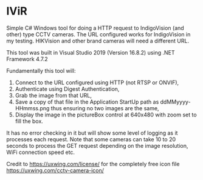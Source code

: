 # IViR
Simple C# Windows tool for doing a HTTP request to IndigoVision (and other) type CCTV cameras. The URL configured works for IndigoVision in my testing. HIKVision and other brand cameras will need a different URL.

This tool was built in Visual Studio 2019 (Version 16.8.2) using .NET Framework 4.7.2

Fundamentally this tool will:
1. Connect to the URL configured using HTTP (not RTSP or ONVIF),
2. Authenticate using Digest Authentication,
3. Grab the image from that URL,
4. Save a copy of that file in the Application StartUp path as ddMMyyyy-HHmmss.png thus ensuring no two images are the same,
5. Display the image in the pictureBox control at 640x480 with zoom set to fill the box.

It has no error checking in it but will show some level of logging as it processes each request. Note that some cameras can take 10 to 20 seconds to process the GET request depending on the image resolution, WiFi connection speed etc.

Credit to https://uxwing.com/license/ for the completely free icon file https://uxwing.com/cctv-camera-icon/ 
